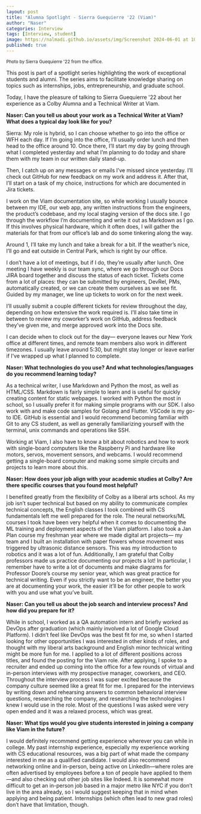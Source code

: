 ```yaml
---
layout: post
title: "Alumna Spotlight - Sierra Guequierre '22 (Viam)"
author: "Naser"
categories: Interview
tags: [Interview, student]
image: https://nalmadi.github.io/assets/img/Screenshot 2024-06-01 at 10.31.02_AM -short.jpg
published: true
---
```

<meta name="image" property="og:image" content="https://nalmadi.github.io/assets/img/Screenshot 2024-06-01 at 10.31.02_AM -short.jpg">
<sup>Photo by Sierra Guequierre '22 from the office.</sup>
  

This post is part of a spotlight series highlighting the work of exceptional students and alumni.  The series aims to facilitate knowledge sharing on topics such as internships, jobs, entrepreneurship, and graduate school.  


Today, I have the pleasure of talking to Sierra Guequierre '22 about her experience as a Colby Alumna and a Technical Writer at Viam.


**Naser: Can you tell us about your work as a Technical Writer at Viam? What does a typical day look like for you?**

Sierra: My role is hybrid, so I can choose whether to go into the office or WFH each day. If I’m going into the office, I’ll usually order lunch and then head to the office around 10. Once there, I’ll start my day by going through what I completed yesterday and what I’m planning to do today and share them with my team in our written daily stand-up. 

Then, I catch up on any messages or emails I’ve missed since yesterday. I’ll check out GitHub for new feedback on my work and address it. After that, I’ll start on a task of my choice, instructions for which are documented in Jira tickets. 

I work on the Viam documentation site, so while working I usually bounce between my IDE, our web app, any written instructions from the engineers, the product’s codebase, and my local staging version of the docs site. I go through the workflow I’m documenting and write it out as Markdown as I go. If this involves physical hardware, which it often does, I will gather the materials for that from our office’s lab and do some tinkering along the way.

Around 1, I’ll take my lunch and take a break for a bit. If the weather’s nice, I’ll go and eat outside in Central Park, which is right by our office. 

I don’t have a lot of meetings, but if I do, they’re usually after lunch. One meeting I have weekly is our team sync, where we go through our Docs JIRA board together and discuss the status of each ticket. Tickets come from a lot of places: they can be submitted by engineers, DevRel, PMs, automatically created, or we can create them ourselves as we see fit. Guided by my manager, we line up tickets to work on for the next week.

I’ll usually submit a couple different tickets for review throughout the day, depending on how extensive the work required is. I’ll also take time in between to review my coworker’s work on GitHub, address feedback they’ve given me, and merge approved work into the Docs site.

I can decide when to clock out for the day— everyone leaves our New York office at different times, and remote team members also work in different timezones. I usually leave around 5:30, but might stay longer or leave earlier if I’ve wrapped up what I planned to complete.

**Naser: What technologies do you use? And what technologies/languages do you recommend learning today?**

As a technical writer, I use Markdown and Python the most, as well as HTML/CSS. Markdown is fairly simple to learn and is useful for quickly creating content for static webpages. I worked with Python the most in school, so I usually prefer it for making simple programs with our SDK. I also work with and make code samples for Golang and Flutter. VSCode is my go-to IDE. GitHub is essential and I would recommend becoming familiar with Git to any CS student, as well as generally familiarizing yourself with the terminal, unix commands and operations like SSH. 

Working at Viam, I also have to know a bit about robotics and how to work with single-board computers like the Raspberry Pi and hardware like motors, servos, movement sensors, and webcams. I would recommend getting a single-board computer and making some simple circuits and projects to learn more about this. 

**Naser: How does your job align with your academic studies at Colby? Are there specific courses that you found most helpful?**

I benefited greatly from the flexibility of Colby as a liberal arts school. As my job isn’t super technical but based on my ability to communicate complex technical concepts, the English classes I took combined with CS fundamentals left me well prepared for the role. The neural networks/ML courses I took have been very helpful when it comes to documenting the ML training and deployment aspects of the Viam platform. I also took a Jan Plan course my freshman year where we made digital art projects— my team and I built an installation with paper flowers whose movement was triggered by ultrasonic distance sensors. This was my introduction to robotics and it was a lot of fun. Additionally, I am grateful that Colby professors made us practice documenting our projects a lot! In particular, I remember have to write a lot of documents and make diagrams for Professor Doore’s course my senior year, which was great practice for technical writing. Even if you strictly want to be an engineer, the better you are at documenting your work, the easier it’ll be for other people to work with you and use what you’ve built.

**Naser: Can you tell us about the job search and interview process? And how did you prepare for it?**

While in school, I worked as a QA automation intern and briefly worked as DevOps after graduation (which mainly involved a lot of Google Cloud Platform). I didn’t feel like DevOps was the best fit for me, so when I started looking for other opportunities I was interested in other kinds of roles, and thought with my liberal arts background and English minor technical writing might be more fun for me. I applied to a lot of different positions across titles, and found the posting for the Viam role. After applying, I spoke to a recruiter and ended up coming into the office for a few rounds of virtual and in-person interviews with my prospective manager, coworkers, and CEO. Throughout the interview process I was super excited because the company culture seemed like a great fit for me. I prepared for the interviews by writing down and rehearsing answers to common behavioral interview questions, researching the company, and researching the technologies I knew I would use in the role. Most of the questions I was asked were very open ended and it was a relaxed process, which was great. 

**Naser: What tips would you give students interested in joining a company like Viam in the future?**

I would definitely recommend getting experience wherever you can while in college. My past internship experience, especially my experience working with CS educational resources, was a big part of what made the company interested in me as a qualified candidate. I would also recommend networking online and in-person, being active on LinkedIn—where roles are often advertised by employees before a ton of people have applied to them—and also checking out other job sites like Indeed. It is somewhat more difficult to get an in-person job based in a major metro like NYC if you don’t live in the area already, so I would suggest keeping that in mind when applying and being patient. Internships (which often lead to new grad roles) don’t have that limitation, though.


